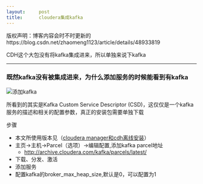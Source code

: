 ```yaml
---
layout:     post
title:      cloudera集成kafka
---
```

<div id="article_content" class="article_content clearfix csdn-tracking-statistics" data-pid="blog" data-mod="popu_307" data-dsm="post">
								<div class="article-copyright">
					版权声明：博客内容会时不时更新的					https://blog.csdn.net/zhaomeng1123/article/details/48933819				</div>
								            <div id="content_views" class="markdown_views prism-atom-one-dark">
							<!-- flowchart 箭头图标 勿删 -->
							<svg xmlns="http://www.w3.org/2000/svg" style="display: none;"><path stroke-linecap="round" d="M5,0 0,2.5 5,5z" id="raphael-marker-block" style="-webkit-tap-highlight-color: rgba(0, 0, 0, 0);"></path></svg>
							<p>CDH这个大包没有将kafka集成进来，所以单独来说下kafka</p>

<hr>

<h3 id="既然kafka没有被集成进来为什么添加服务的时候能看到有kafka">既然kafka没有被集成进来，为什么添加服务的时候能看到有kafka</h3>

<p><img src="https://img-blog.csdn.net/20151006194800972" alt="添加kafka" title=""></p>

<p>所看到的其实是Kafka Custom Service Descriptor (CSD)，这仅仅是一个kafka服务的描述和相关的配置参数，真正的安装包需要单独下载</p>

<p>步骤</p>

<ul>
<li>本文所使用版本见（<a href="http://blog.csdn.net/zhaomeng1123/article/details/48860437" rel="nofollow">cloudera manager和cdh离线安装</a>）</li>
<li>主页-&gt;主机-&gt;Parcel（选项）-&gt;编辑配置,添加kafka parcel地址 <br>
<ul><li><a href="http://archive.cloudera.com/kafka/parcels/latest/" rel="nofollow">http://archive.cloudera.com/kafka/parcels/latest/</a></li></ul></li>
<li>下载、分发、激活</li>
<li>添加服务</li>
<li>配置kafka的broker_max_heap_size,默认是0，可以配置为1</li>
</ul>            </div>
						<link href="https://csdnimg.cn/release/phoenix/mdeditor/markdown_views-9e5741c4b9.css" rel="stylesheet">
                </div>